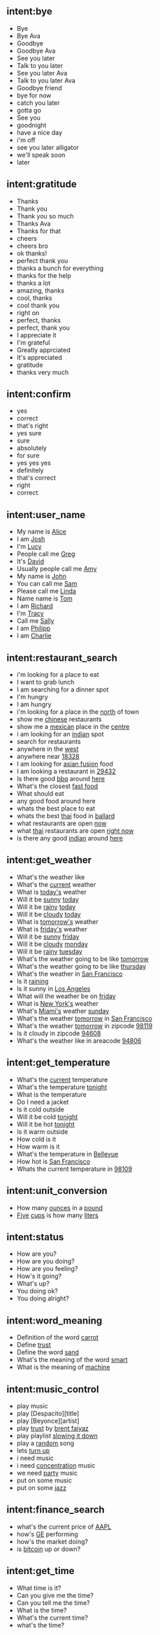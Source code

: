 <!--- Make sure to update this training data file with more training examples from https://forum.rasa.com/t/grab-the-nlu-training-dataset-and-starter-packs/903 -->

## intent:bye

- Bye
- Bye Ava
- Goodbye
- Goodbye Ava
- See you later
- Talk to you later
- See you later Ava
- Talk to you later Ava
- Goodbye friend
- bye for now
- catch you later
- gotta go
- See you
- goodnight
- have a nice day
- i'm off
- see you later alligator
- we'll speak soon
- later

## intent:gratitude

- Thanks
- Thank you
- Thank you so much
- Thanks Ava
- Thanks for that
- cheers
- cheers bro
- ok thanks!
- perfect thank you
- thanks a bunch for everything
- thanks for the help
- thanks a lot
- amazing, thanks
- cool, thanks
- cool thank you
- right on
- perfect, thanks
- perfect, thank you
- I appreciate it
- I'm grateful
- Greatly apprciated
- It's appreciated
- gratitude
- thanks very much

## intent:confirm

- yes
- correct
- that's right
- yes sure
- sure
- absolutely
- for sure
- yes yes yes
- definitely
- that's correct
- right
- correct

## intent:user_name

- My name is [Alice](name) <!--- Square brackets contain the value of entity while the text inside the parentheses is a a label of the entity -->
- I am [Josh](name)
- I'm [Lucy](name)
- People call me [Greg](name)
- It's [David](name)
- Usually people call me [Amy](name)
- My name is [John](name)
- You can call me [Sam](name)
- Please call me [Linda](name)
- Name name is [Tom](name)
- I am [Richard](name)
- I'm [Tracy](name)
- Call me [Sally](name)
- I am [Philipp](name)
- I am [Charlie](name)

## intent:restaurant_search

- i'm looking for a place to eat
- I want to grab lunch
- I am searching for a dinner spot
- I'm hungry
- I am hungry
- i'm looking for a place in the [north](location) of town
- show me [chinese](cuisine) restaurants
- show me a [mexican](cuisine) place in the [centre](location)
- i am looking for an [indian](cuisine) spot
- search for restaurants
- anywhere in the [west](location)
- anywhere near [18328](location)
- I am looking for [asian fusion](cuisine) food
- I am looking a restaurant in [29432](location)
- Is there good [bbq](cuisine) around [here](location)
- What's the closest [fast food](cuisine)
- What should eat
- any good food around here
- whats the best place to eat
- whats the best [thai](cuisine) food in [ballard](location)
- what restaurants are open [now](time)
- what [thai](cuisine) restaurants are open [right now](time)
- is there any good [indian](cuisine) around [here](location)

## intent:get_weather

- What's the weather like
- What's the [current](time) weather
- What is [today's](time) weather
- Will it be [sunny](weather) [today](time)
- Will it be [rainy](weather) [today](time)
- Will it be [cloudy](weather) [today](time)
- What is [tomorrow's](time) weather
- What is [friday's](time) weather
- Will it be [sunny](weather) [friday](time)
- Will it be [cloudy](weather) [monday](time)
- Will it be [rainy](weather) [tuesday](time)
- What's the weather going to be like [tomorrow](time)
- What's the weather going to be like [thursday](time)
- What's the weather in [San Francisco](location)
- Is it [raining](weather)
- Is it sunny in [Los Angeles](location)
- What will the weather be on [friday](time)
- What is [New York's](location) weather
- What's [Miami's](location) weather [sunday](time)
- What's the weather [tomorrow](time) in [San Francisco](location)
- What's the weather [tomorrow](time) in zipcode [98119](location)
- Is it cloudy in zipcode [94608](location)
- What's the weather like in areacode [94806](location)

## intent:get_temperature

- What's the [current](time) temperature
- What's the temperature [tonight](time)
- What is the temperature
- Do I need a jacket
- Is it cold outside
- Will it be cold [tonight](time)
- Will it be hot [tonight](time)
- Is it warm outside
- How cold is it
- How warm is it
- What's the temperature in [Bellevue](location)
- How hot is [San Francisco](location)
- Whats the current temperature in [98109](location)

## intent:unit_conversion

- How many [ounces](unit) in a [pound](unit)
- [Five](ammount) [cups](unit) is how many [liters](unit)

## intent:status

- How are you?
- How are you doing?
- How are you feeling?
- How's it going?
- What's up?
- You doing ok?
- You doing alright?

## intent:word_meaning

- Definition of the word [carrot](key)
- Define [trust](key)
- Define the word [sand](key)
- What's the meaning of the word [smart](key)
- What is the meaning of [machine](key)

## intent:music_control

- play music
- play [Despacito][title]
- play [Beyonce][artist]
- play [trust](title) by [brent faiyaz](artist)
- play playlist [slowing it down](playlist)
- play a [random](type) song
- lets [turn up](type)
- i need music
- i need [concentration](type) music
- we need [party](type) music
- put on some music
- put on some [jazz](type)

## intent:finance_search

- what's the current price of [AAPL](ticker)
- how's [GE](ticker) performing
- how's the market doing?
- is [bitcoin](ticker) up or down?

## intent:get_time

- What time is it?
- Can you give me the time?
- Can you tell me the time?
- What is the time?
- What's the current time?
- what's the time?

<!-- ## intent:light_control

## intent:os_control

## intent:google_search

## intent:math_calculation
- What's two times two
- What is 2 times 2
- what is 12 time





## intent:geo_location

## intent:get_recipes

## intent:movie_facts

## intent:movie_lookup

## intent:create_appointment

## intent:update_appointment

## intent:remove_appointment

## intent:get_free_times

## intent:get_appointments -->
